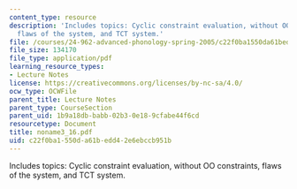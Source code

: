```yaml
---
content_type: resource
description: 'Includes topics: Cyclic constraint evaluation, without OO constraints,
  flaws of the system, and TCT system.'
file: /courses/24-962-advanced-phonology-spring-2005/c22f0ba1550da61bedd42e6ebccb951b_noname3_16.pdf
file_size: 134170
file_type: application/pdf
learning_resource_types:
- Lecture Notes
license: https://creativecommons.org/licenses/by-nc-sa/4.0/
ocw_type: OCWFile
parent_title: Lecture Notes
parent_type: CourseSection
parent_uid: 1b9a18db-babb-02b3-0e18-9cfabe44f6cd
resourcetype: Document
title: noname3_16.pdf
uid: c22f0ba1-550d-a61b-edd4-2e6ebccb951b
---
```

Includes topics: Cyclic constraint evaluation, without OO constraints, flaws of the system, and TCT system.
